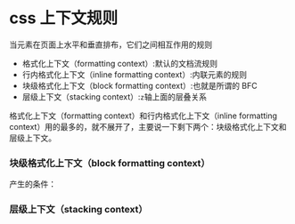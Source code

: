 # css 上下文规则

当元素在页面上水平和垂直排布，它们之间相互作用的规则

-   格式化上下文（formatting context）:默认的文档流规则
-   行内格式化上下文（inline formatting context）:内联元素的规则
-   块级格式化上下文（block formatting context）:也就是所谓的 BFC
-   层级上下文（stacking context）:`z`轴上面的层叠关系


 格式化上下文（formatting context）和行内格式化上下文（inline formatting context）用的最多的，就不展开了，主要说一下剩下两个：块级格式化上下文和层级上下文。


 ### 块级格式化上下文（block formatting context）
产生的条件：



 ### 层级上下文（stacking context）